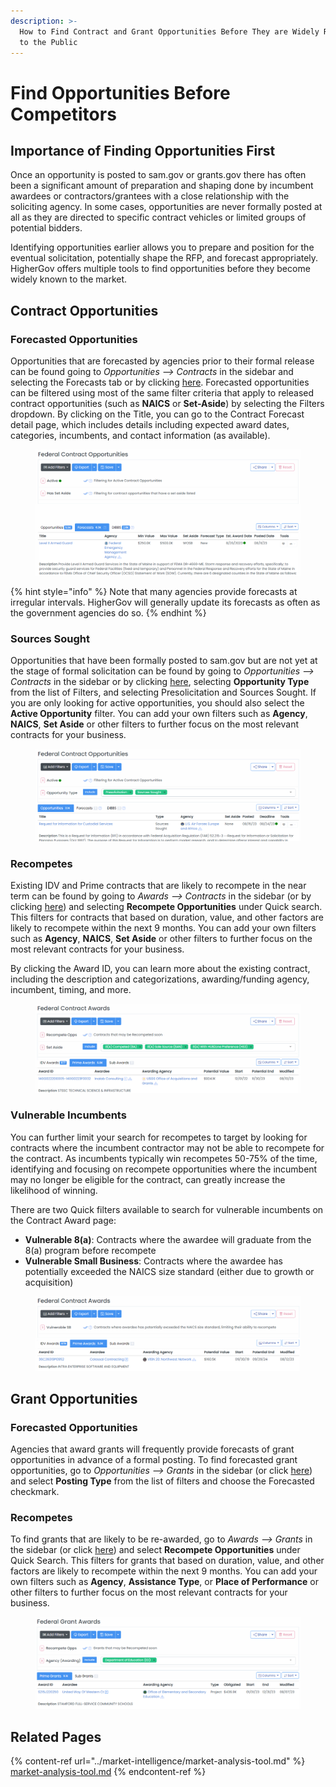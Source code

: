```yaml
---
description: >-
  How to Find Contract and Grant Opportunities Before They are Widely Released
  to the Public
---
```


# Find Opportunities Before Competitors

## Importance of Finding Opportunities First

Once an opportunity is posted to sam.gov or grants.gov there has often been a significant amount of preparation and shaping done by incumbent awardees or contractors/grantees with a close relationship with the soliciting agency.  In some cases, opportunities are never formally posted at all as they are directed to specific contract vehicles or limited groups of potential bidders.

Identifying opportunities earlier allows you to prepare and position for the eventual solicitation, potentially shape the RFP, and forecast appropriately.  HigherGov offers multiple tools to find opportunities before they become widely known to the market.

## Contract Opportunities

### Forecasted Opportunities

Opportunities that are forecasted by agencies prior to their formal release can be found going to _Opportunities --> Contracts_ in the sidebar and selecting the Forecasts tab or by clicking [here](https://www.highergov.com/contract-opportunity/#contract\_forecast).  Forecasted opportunities can be filtered using most of the same filter criteria that apply to released contract opportunities (such as **NAICS** or **Set-Aside**) by selecting the Filters dropdown.  By clicking on the Title, you can go to the Contract Forecast detail page, which includes details including expected award dates, categories, incumbents, and contact information (as available).

<figure><img src="../.gitbook/assets/image (7) (1).png" alt=""><figcaption></figcaption></figure>

{% hint style="info" %}
Note that many agencies provide forecasts at irregular intervals.  HigherGov will generally update its forecasts as often as the government agencies do so. &#x20;
{% endhint %}

### Sources Sought

Opportunities that have been formally posted to sam.gov but are not yet at the stage of formal solicitation can be found by going to _Opportunities --> Contracts_ in the sidebar or by clicking [here](https://www.highergov.com/contract-opportunity/), selecting **Opportunity Type** from the list of Filters, and selecting Presolicitation and Sources Sought.  If you are only looking for active opportunities, you should also select the **Active Opportunity** filter.  You can add your own filters such as **Agency**, **NAICS**, **Set Aside** or other filters to further focus on the most relevant contracts for your business.

<figure><img src="../.gitbook/assets/image (8) (1).png" alt=""><figcaption></figcaption></figure>

### Recompetes

Existing IDV and Prime contracts that are likely to recompete in the near term can be found by going to _Awards --> Contracts_ in the sidebar (or by clicking [here](https://www.highergov.com/contract/)) and selecting **Recompete Opportunities** under Quick search.  This filters for contracts that based on duration, value, and other factors are likely to recompete within the next 9 months.  You can add your own filters such as **Agency**, **NAICS**, **Set Aside** or other filters to further focus on the most relevant contracts for your business.

By clicking the Award ID, you can learn more about the existing contract, including the description and categorizations, awarding/funding agency, incumbent, timing, and more.

<figure><img src="../.gitbook/assets/image (9) (1).png" alt=""><figcaption></figcaption></figure>

### Vulnerable Incumbents

You can further limit your search for recompetes to target by looking for contracts where the incumbent contractor may not be able to recompete for the contract.  As incumbents typically win recompetes 50-75% of the time, identifying and focusing on recompete opportunities where the incumbent may no longer be eligible for the contract, can greatly increase the likelihood of winning.

There are two Quick filters available to search for vulnerable incumbents on the Contract Award page:&#x20;

* **Vulnerable 8(a)**: Contracts where the awardee will graduate from the 8(a) program before recompete
* **Vulnerable Small Business**: Contracts where the awardee has potentially exceeded the NAICS size standard (either due to growth or acquisition)

<figure><img src="../.gitbook/assets/image (11) (1).png" alt=""><figcaption></figcaption></figure>

## Grant Opportunities

### Forecasted Opportunities

Agencies that award grants will frequently provide forecasts of grant opportunities in advance of a formal posting.  To find forecasted grant opportunities, go to _Opportunities --> Grants_ in the sidebar (or click [here](https://www.highergov.com/grant-opportunity/)) and select **Posting Type** from the list of filters and choose the Forecasted checkmark. &#x20;

### Recompetes

To find grants that are likely to be re-awarded, go to _Awards --> Grants_ in the sidebar (or click [here](https://www.highergov.com/grant/)) and select **Recompete Opportunities** under Quick Search.  This filters for grants that based on duration, value, and other factors are likely to recompete within the next 9 months.  You can add your own filters such as **Agency**, **Assistance Type**, or **Place of Performance** or other filters to further focus on the most relevant contracts for your business.

<figure><img src="../.gitbook/assets/image (10) (1).png" alt=""><figcaption></figcaption></figure>

## Related Pages

{% content-ref url="../market-intelligence/market-analysis-tool.md" %}
[market-analysis-tool.md](../market-intelligence/market-analysis-tool.md)
{% endcontent-ref %}

